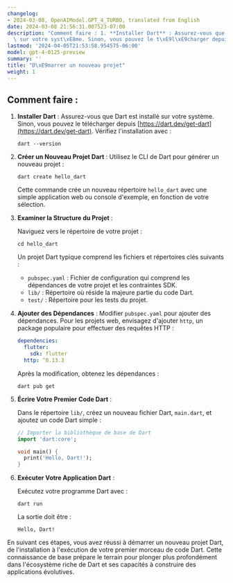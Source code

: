```yaml
---
changelog:
- 2024-03-08, OpenAIModel.GPT_4_TURBO, translated from English
date: 2024-03-08 21:56:31.007523-07:00
description: "Comment faire : 1. **Installer Dart** : Assurez-vous que Dart est install\xE9\
  \ sur votre syst\xE8me. Sinon, vous pouvez le t\xE9l\xE9charger depuis\u2026"
lastmod: '2024-04-05T21:53:58.954575-06:00'
model: gpt-4-0125-preview
summary: ''
title: "D\xE9marrer un nouveau projet"
weight: 1
---
```


## Comment faire :
1. **Installer Dart** :
   Assurez-vous que Dart est installé sur votre système. Sinon, vous pouvez le télécharger depuis [https://dart.dev/get-dart](https://dart.dev/get-dart). Vérifiez l'installation avec :

   ```shell
   dart --version
   ```

2. **Créer un Nouveau Projet Dart** :
   Utilisez le CLI de Dart pour générer un nouveau projet :

   ```shell
   dart create hello_dart
   ```

   Cette commande crée un nouveau répertoire `hello_dart` avec une simple application web ou console d'exemple, en fonction de votre sélection.

3. **Examiner la Structure du Projet** :

   Naviguez vers le répertoire de votre projet :

   ```shell
   cd hello_dart
   ```

   Un projet Dart typique comprend les fichiers et répertoires clés suivants :

   - `pubspec.yaml` : Fichier de configuration qui comprend les dépendances de votre projet et les contraintes SDK.
   - `lib/` : Répertoire où réside la majeure partie du code Dart.
   - `test/` : Répertoire pour les tests du projet.

4. **Ajouter des Dépendances** :
   Modifier `pubspec.yaml` pour ajouter des dépendances. Pour les projets web, envisagez d'ajouter `http`, un package populaire pour effectuer des requêtes HTTP :

   ```yaml
   dependencies:
     flutter:
       sdk: flutter
     http: ^0.13.3
   ```

   Après la modification, obtenez les dépendances :

   ```shell
   dart pub get
   ```

5. **Écrire Votre Premier Code Dart** :

   Dans le répertoire `lib/`, créez un nouveau fichier Dart, `main.dart`, et ajoutez un code Dart simple :

   ```dart
   // Importer la bibliothèque de base de Dart
   import 'dart:core';

   void main() {
     print('Hello, Dart!');
   }
   ```

6. **Exécuter Votre Application Dart** :

   Exécutez votre programme Dart avec :

   ```shell
   dart run
   ```

   La sortie doit être :

   ```
   Hello, Dart!
   ```

En suivant ces étapes, vous avez réussi à démarrer un nouveau projet Dart, de l'installation à l'exécution de votre premier morceau de code Dart. Cette connaissance de base prépare le terrain pour plonger plus profondément dans l'écosystème riche de Dart et ses capacités à construire des applications évolutives.
